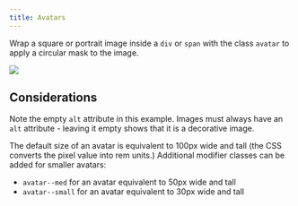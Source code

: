 ```yaml
---
title: Avatars
---
```

Wrap a square or portrait image inside a `div` or `span` with the class `avatar` to apply a circular mask to the image.

![](https://www.w3.org/2006/05/u/1682ihk1hqqo-sm.jpg)

Considerations
--------------

Note the empty `alt` attribute in this example. Images must always have an `alt` attribute - leaving it empty shows that it is a decorative image.

The default size of an avatar is equivalent to 100px wide and tall (the CSS converts the pixel value into rem units.) Additional modifier classes can be added for smaller avatars:

-   `avatar--med` for an avatar equivalent to 50px wide and tall
-   `avatar--small` for an avatar equivalent to 30px wide and tall